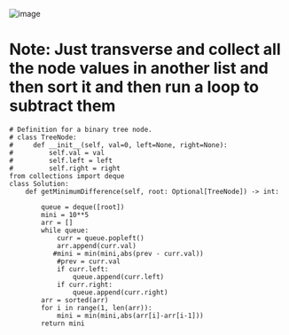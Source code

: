 
![image](https://github.com/abhyudaya12/Data_Structures_Algorithms/assets/28287783/16cbeb2e-f021-46d0-860a-14dd941611b4)

# Note: Just transverse and collect all the node values in another list and then sort it and then run a loop to subtract them
```
# Definition for a binary tree node.
# class TreeNode:
#     def __init__(self, val=0, left=None, right=None):
#         self.val = val
#         self.left = left
#         self.right = right
from collections import deque
class Solution:
    def getMinimumDifference(self, root: Optional[TreeNode]) -> int:
       
        queue = deque([root])
        mini = 10**5
        arr = []
        while queue:
            curr = queue.popleft()
            arr.append(curr.val)
           #mini = min(mini,abs(prev - curr.val))
            #prev = curr.val
            if curr.left:
                queue.append(curr.left)
            if curr.right:
                queue.append(curr.right)
        arr = sorted(arr)
        for i in range(1, len(arr)):
            mini = min(mini,abs(arr[i]-arr[i-1]))
        return mini
```
